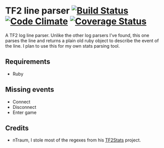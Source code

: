 # TF2 line parser [![Build Status](https://travis-ci.org/Arie/tf2_line_parser.png?branch=master)](http://travis-ci.org/Arie/tf2_line_parser) [![Code Climate](https://codeclimate.com/github/Arie/tf2_line_parser.png)](https://codeclimate.com/github/Arie/tf2_line_parser) [![Coverage Status](https://coveralls.io/repos/Arie/tf2_line_parser/badge.png?branch=master)](https://coveralls.io/r/Arie/tf2_line_parser)

A TF2 log line parser. Unlike the other log parsers I've found, this one parses the line and returns a plain old ruby object to describe the event of the line.
I plan to use this for my own stats parsing tool.

## Requirements
* Ruby

## Missing events
* Connect
* Disconnect
* Enter game

## Credits
* nTraum, I stole most of the regexes from his [TF2Stats](https://github.com/nTraum/tf2stats/) project.
